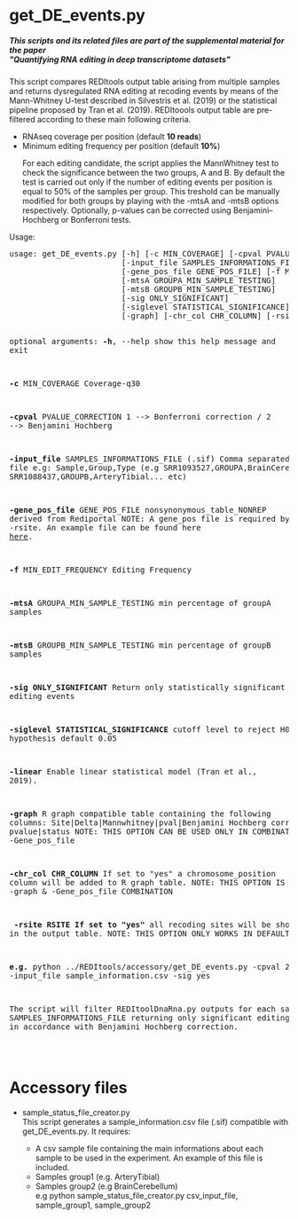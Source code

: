 <!DOCTYPE html PUBLIC "-//W3C//DTD XHTML 1.0 Transitional//EN"
  "http://www.w3.org/TR/xhtml1/DTD/xhtml1-transitional.dtd">
<html xmlns="http://www.w3.org/1999/xhtml">
  <head>
    <meta http-equiv="Content-Type" content="text/html; charset=utf-8" />  
  </head>
  <body>
<h1>get_DE_events.py</h1>
<h5>This scripts and its related files are part of the supplemental material for the paper<br>
  "Quantifying RNA editing in deep transcriptome datasets"</h5>
<p class-text="justify">
This script compares REDItools output table arising from multiple samples and returns dysregulated RNA editing at recoding events by means of the Mann-Whitney U-test described in Silvestris et al. (2019) or the statistical pipeline proposed by Tran et al. (2019). REDItoools output table are pre-filtered according to these main following criteria.  
<ul>
<li>RNAseq coverage per position (default <b>10 reads</b>)</li>
<li>Minimum editing frequency per position (default <b>10%</b>)</li>
<p class-text="justify">For each editing candidate, the script applies the MannWhitney test to check the significance between the two groups, A and B. By default the test is carried out only if the number of editing events per position is equal to 50% of the samples per group. This treshold can be manually modified for both groups by playing with the -mtsA and -mtsB options respectively. Optionally, p-values can be corrected using Benjamini–Hochberg or Bonferroni tests.</p> 
</ul>
<p>Usage:</p> 
<pre>
usage: get_DE_events.py [-h] [-c MIN_COVERAGE] [-cpval PVALUE_CORRECTION]
                        [-input_file SAMPLES_INFORMATIONS_FILE]
                        [-gene_pos_file GENE_POS_FILE] [-f MIN_EDIT_FREQUENCY]
                        [-mtsA GROUPA_MIN_SAMPLE_TESTING]
                        [-mtsB GROUPB_MIN_SAMPLE_TESTING]
                        [-sig ONLY_SIGNIFICANT]
                        [-siglevel STATISTICAL_SIGNIFICANCE] [-linear]
                        [-graph] [-chr_col CHR_COLUMN] [-rsite RSITE]

optional arguments:
  <b>-h</b>, --help            show this help message and exit
  
  <b>-c</b> MIN_COVERAGE       Coverage-q30
  
  <b>-cpval</b> PVALUE_CORRECTION 1 --> Bonferroni correction / 2 --> Benjamini Hochberg
  
  <b>-input_file</b> SAMPLES_INFORMATIONS_FILE (.sif) Comma separated file e.g: Sample,Group,Type 
  (e.g SRR1093527,GROUPA,BrainCerebellum..., SRR1088437,GROUPB,ArteryTibial... etc)
  
  <b>-gene_pos_file</b> GENE_POS_FILE nonsynonymous_table_NONREP derived from Rediportal 
  NOTE: A gene_pos file is required by -graph or -rsite.
  An example file can be found here <a href="https://raw.githubusercontent.com/BioinfoUNIBA/QEdit/master/Example_files/nonsynonymous_table_NONREP_2BS.txt">here</a>.
  
  <b>-f</b> MIN_EDIT_FREQUENCY Editing Frequency
  
  <b>-mtsA</b> GROUPA_MIN_SAMPLE_TESTING min percentage of groupA samples                      
  
  <b>-mtsB</b> GROUPB_MIN_SAMPLE_TESTING min percentage of groupB samples                      
  
  <b>-sig ONLY_SIGNIFICANT</b> Return only statistically significant editing events
  
  <b>-siglevel STATISTICAL_SIGNIFICANCE</b> cutoff level to reject H0 hypothesis default 0.05
  
  <b>-linear</b> Enable linear statistical model (Tran et al., 2019).
  
  <b>-graph</b> R graph compatible table containing the following columns: 
  Site|Delta|Mannwhitney|pval|Benjamini Hochberg corrected pvalue|status
  NOTE: THIS OPTION CAN BE USED ONLY IN COMBINATION with -Gene_pos_file
  
  <b>-chr_col CHR_COLUMN</b> If set to "yes" a chromosome_position column will be added to R graph table. 
  NOTE: THIS OPTION IS SPECIFIC FOR -graph & -Gene_pos_file COMBINATION
  
 <b> -rsite RSITE If set to "yes"</b> all recoding sites will be shown in the output table. 
 NOTE: THIS OPTION ONLY WORKS IN DEFAULT MODE.
                                                                                      
<b>e.g.</b> python ../REDItools/accessory/get_DE_events.py -cpval 2 -input_file  sample_information.csv -sig yes
<p class-text="justify">The script will filter REDItoolDnaRna.py outputs for each sample contained in the
SAMPLES_INFORMATIONS_FILE returning only significant editing events (pval <= 0.05)
in accordance with Benjamini Hochberg correction.</p>

</pre>
<h1>Accessory files</h1>
<ul>
  <li>sample_status_file_creator.py</li>
  This script generates a sample_information.csv file (.sif) compatible with get_DE_events.py. It requires:
  <ul>
    <li> A csv sample file containing the main informations about each sample to be used in the experiment. 
    An example of this file is included.</li>
    <li> Samples group1 (e.g. ArteryTibial) </li>
    <li> Samples group2 (e.g BrainCerebellum) </li>
    e.g  python sample_status_file_creator.py csv_input_file, sample_group1, sample_group2
   </ul>
</ul>


</body>
</html> 

